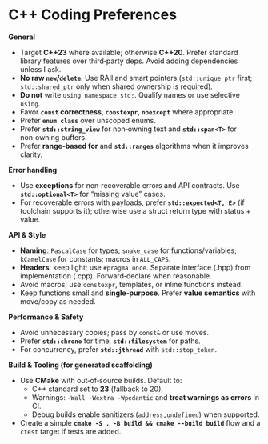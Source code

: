 
# C++ Coding Preferences 

**General**
- Target **C++23** where available; otherwise **C++20**. Prefer standard library features over third‑party deps. Avoid adding dependencies unless I ask.
- **No raw `new`/`delete`**. Use RAII and smart pointers (`std::unique_ptr` first; `std::shared_ptr` only when shared ownership is required).
- **Do not** write `using namespace std;`. Qualify names or use selective `using`.
- Favor **`const` correctness**, **`constexpr`**, **`noexcept`** where appropriate.
- Prefer **`enum class`** over unscoped enums.
- Prefer **`std::string_view`** for non‑owning text and **`std::span<T>`** for non‑owning buffers.
- Prefer **range‑based for** and **`std::ranges`** algorithms when it improves clarity.

**Error handling**
- Use **exceptions** for non‑recoverable errors and API contracts. Use **`std::optional<T>`** for “missing value” cases.
- For recoverable errors with payloads, prefer **`std::expected<T, E>`** (if toolchain supports it); otherwise use a struct return type with status + value.

**API & Style**
- **Naming**: `PascalCase` for types; `snake_case` for functions/variables; `kCamelCase` for constants; macros in `ALL_CAPS`.
- **Headers**: keep light; use `#pragma once`. Separate interface (.hpp) from implementation (.cpp). Forward‑declare when reasonable.
- Avoid macros; use `constexpr`, templates, or inline functions instead.
- Keep functions small and **single‑purpose**. Prefer **value semantics** with move/copy as needed.

**Performance & Safety**
- Avoid unnecessary copies; pass by `const&` or use moves.
- Prefer **`std::chrono`** for time, **`std::filesystem`** for paths.
- For concurrency, prefer **`std::jthread`** with `std::stop_token`.

**Build & Tooling (for generated scaffolding)**
- Use **CMake** with out‑of‑source builds. Default to:
  - C++ standard set to **23** (fallback to 20).
  - Warnings: `-Wall -Wextra -Wpedantic` and **treat warnings as errors** in CI.
  - Debug builds enable sanitizers (`address,undefined`) when supported.
- Create a simple **`cmake -S . -B build && cmake --build build`** flow and a `ctest` target if tests are added.
